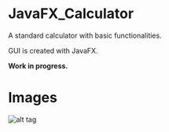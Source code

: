 # JavaFX_Calculator

A standard calculator with basic functionalities. 

GUI is created with JavaFX.

<b>Work in progress.</b>

<h1>Images</h1>

![alt tag](http://i.imgur.com/BEs0ZLb.png)
